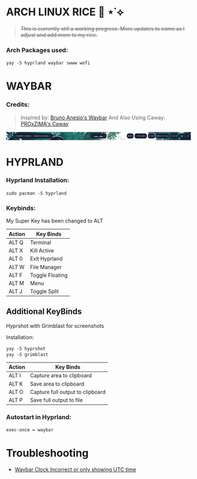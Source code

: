 # ARCH LINUX RICE 🍚 ⋆˙⟡
> ~~This is currently still a working progress. More updates to come as I adjust and add more to my rice.~~



### Arch Packages used:
```
yay -S hyprland waybar swww wofi
```

# WAYBAR

### Credits:
> Inspired by:
[Bruno Anesio's Waybar](https://github.com/brunoanesio/waybar-config)
And Also Using Caway: 
[PROxZIMA's Caway](https://github.com/PROxZIMA/caway)

![waybar screenshot](https://github.com/faithfel/rice-rice-baby/blob/main/screenshots/waybar%20screenshot.png)



# HYPRLAND
### Hyprland Installation:

```
sudo pacman -S hyprland
```
### Keybinds:
My Super Key has been changed to ALT

| Action        |  Key Binds    |
| ------------- | ------------- |
| ALT Q         |     Terminal  |
| ALT X         |   Kill Active |
| ALT 0         |  Exit Hyprland|
| ALT W         |   File Manager|
| ALT F         |Toggle Floating|
| ALT M         |      Menu     |
| ALT J         |  Toggle Split |

## Additional KeyBinds
Hyprshot with Grimblast for screenshots

Installation:
```
yay -S hyprshot
yay -S grimblast
```
| Action        |  Key Binds    |
| ------------- | ------------- |
| ALT I         |Capture area to clipboard |
| ALT K         |Save area to clipboard |
| ALT O         |Capture full output to clipboard |
| ALT P         |Save full output to file|


### Autostart in Hyprland:
```
exec-once = waybar
```

# Troubleshooting

- [Waybar Clock Incorrect or only showing UTC time](https://bbs.archlinux.org/viewtopic.php?id=299285)

